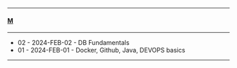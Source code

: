 
---

#### [M](https://github.com/ttltrk/TTT/blob/master/menu.md)

---

- 02 - 2024-FEB-02 - DB Fundamentals 
- 01 - 2024-FEB-01 - Docker, Github, Java, DEVOPS basics


---
